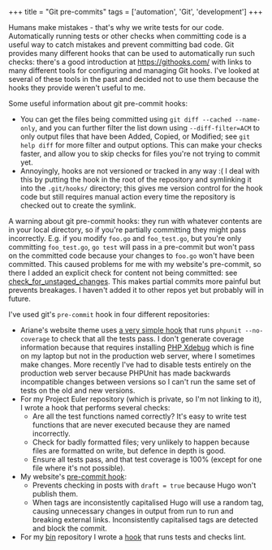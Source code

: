 +++
title = "Git pre-commits"
tags = ['automation', 'Git', 'development']
+++

Humans make mistakes - that's why we write tests for our code. Automatically
running tests or other checks when committing code is a useful way to catch
mistakes and prevent committing bad code. Git provides many different hooks that
can be used to automatically run such checks: there's a good introduction at
<https://githooks.com/> with links to many different tools for configuring and
managing Git hooks. I've looked at several of these tools in the past and
decided not to use them because the hooks they provide weren't useful to me.

Some useful information about git pre-commit hooks:

- You can get the files being committed using `git diff --cached --name-only`,
  and you can further filter the list down using `--diff-filter=ACM` to only
  output files that have been Added, Copied, or Modified; see `git help diff`
  for more filter and output options. This can make your checks faster, and
  allow you to skip checks for files you're not trying to commit yet.
- Annoyingly, hooks are not versioned or tracked in any way :( I deal with this
  by putting the hook in the root of the repository and symlinking it into the
  `.git/hooks/` directory; this gives me version control for the hook code but
  still requires manual action every time the repository is checked out to
  create the symlink.

A warning about git pre-commit hooks: they run with whatever contents are in
your local directory, so if you're partially committing they might pass
incorrectly. E.g. if you modify `foo.go` and `foo_test.go`, but you're only
committing `foo_test.go`, `go test` will pass in a pre-commit but won't pass on
the committed code because your changes to `foo.go` won't have been committed.
This caused problems for me with my website's pre-commit, so there I added an
explicit check for content not being committed: see
[check_for_unstaged_changes](https://github.com/tobinjt/johntobin.ie/blob/master/git-pre-commit-hook#L39).
This makes partial commits more painful but prevents breakages. I haven't added
it to other repos yet but probably will in future.

I've used git's `pre-commit` hook in four different repositories:

- Ariane's website theme uses [a very simple
  hook](https://github.com/tobinjt/ariane-theme/blob/master/git-pre-commit-hook)
  that runs `phpunit --no-coverage` to check that all the tests pass. I don't
  generate coverage information because that requires installing [PHP
  Xdebug](https://xdebug.org/) which is fine on my laptop but not in the
  production web server, where I sometimes make changes. More recently I've had
  to disable tests entirely on the production web server because PHPUnit has
  made backwards incompatible changes between versions so I can't run the same
  set of tests on the old and new versions.
- For my Project Euler repository (which is private, so I'm not linking to it),
  I wrote a hook that performs several checks:
  - Are all the test functions named correctly? It's easy to write test
    functions that are never executed because they are named incorrectly.
  - Check for badly formatted files; very unlikely to happen because files are
    formatted on write, but defence in depth is good.
  - Ensure all tests pass, and that test coverage is 100% (except for one file
    where it's not possible).
- My website's [pre-commit
  hook](https://github.com/tobinjt/johntobin.ie/blob/master/git-pre-commit-hook):
  - Prevents checking in posts with `draft = true` because Hugo won't publish
    them.
  - When tags are inconsistently capitalised Hugo will use a random tag, causing
    unnecessary changes in output from run to run and breaking external links.
    Inconsistently capitalised tags are detected and block the commit.
- For my [bin](https://github.com/tobinjt/bin) repository I wrote a
  [hook](https://github.com/tobinjt/bin/blob/master/bin-git-precommit-hook) that
  runs tests and checks lint.
